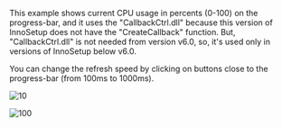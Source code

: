 This example shows current CPU usage in percents (0-100) on the progress-bar, and it uses the "CallbackCtrl.dll" because this version of InnoSetup does not have the "CreateCallback" function. But, "CallbackCtrl.dll" is not needed from version v6.0, so, it's used only in versions of InnoSetup below v6.0.

You can change the refresh speed by clicking on buttons close to the progress-bar (from 100ms to 1000ms).

![10](https://user-images.githubusercontent.com/61757638/190995679-6251323a-b67f-4c72-be0a-9023642a0041.png)

![100](https://user-images.githubusercontent.com/61757638/190995696-8ecef30e-d095-4363-92b8-66a984e32369.png)
